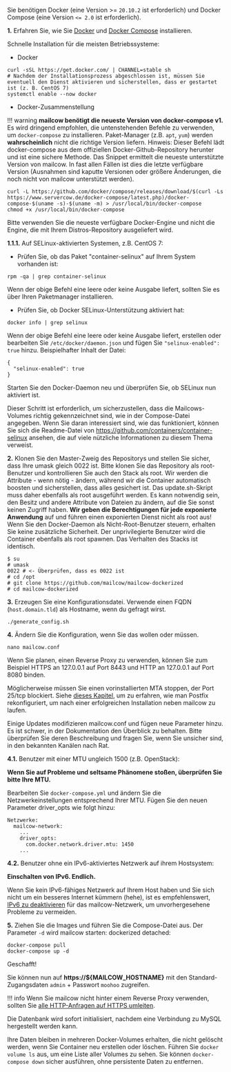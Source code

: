 Sie benötigen Docker (eine Version >= `20.10.2` ist erforderlich) und Docker Compose (eine Version `<= 2.0` ist erforderlich).

**1\.** Erfahren Sie, wie Sie [Docker](https://docs.docker.com/install/) und [Docker Compose](https://docs.docker.com/compose/install/) installieren.

Schnelle Installation für die meisten Betriebssysteme:

- Docker
```
curl -sSL https://get.docker.com/ | CHANNEL=stable sh
# Nachdem der Installationsprozess abgeschlossen ist, müssen Sie eventuell den Dienst aktivieren und sicherstellen, dass er gestartet ist (z. B. CentOS 7)
systemctl enable --now docker
```

- Docker-Zusammenstellung

!!! warning
    **mailcow benötigt die neueste Version von docker-compose v1.** Es wird dringend empfohlen, die untenstehenden Befehle zu verwenden, um `docker-compose` zu installieren. Paket-Manager (z.B. `apt`, `yum`) werden **wahrscheinlich** nicht die richtige Version liefern.
    Hinweis: Dieser Befehl lädt docker-compose aus dem offiziellen Docker-Github-Repository herunter und ist eine sichere Methode. Das Snippet ermittelt die neueste unterstützte Version von mailcow. In fast allen Fällen ist dies die letzte verfügbare Version (Ausnahmen sind kaputte Versionen oder größere Änderungen, die noch nicht von mailcow unterstützt werden).

```
curl -L https://github.com/docker/compose/releases/download/$(curl -Ls https://www.servercow.de/docker-compose/latest.php)/docker-compose-$(uname -s)-$(uname -m) > /usr/local/bin/docker-compose
chmod +x /usr/local/bin/docker-compose
```

Bitte verwenden Sie die neueste verfügbare Docker-Engine und nicht die Engine, die mit Ihrem Distros-Repository ausgeliefert wird.

**1.1.1.** Auf SELinux-aktivierten Systemen, z.B. CentOS 7:

- Prüfen Sie, ob das Paket "container-selinux" auf Ihrem System vorhanden ist:

```
rpm -qa | grep container-selinux
```

Wenn der obige Befehl eine leere oder keine Ausgabe liefert, sollten Sie es über Ihren Paketmanager installieren.

- Prüfen Sie, ob Docker SELinux-Unterstützung aktiviert hat:

```
docker info | grep selinux
```

Wenn der obige Befehl eine leere oder keine Ausgabe liefert, erstellen oder bearbeiten Sie `/etc/docker/daemon.json` und fügen Sie `"selinux-enabled": true` hinzu. Beispielhafter Inhalt der Datei:

```
{
  "selinux-enabled": true
}
```

Starten Sie den Docker-Daemon neu und überprüfen Sie, ob SELinux nun aktiviert ist.

Dieser Schritt ist erforderlich, um sicherzustellen, dass die Mailcows-Volumes richtig gekennzeichnet sind, wie in der Compose-Datei angegeben.
Wenn Sie daran interessiert sind, wie das funktioniert, können Sie sich die Readme-Datei von https://github.com/containers/container-selinux ansehen, die auf viele nützliche Informationen zu diesem Thema verweist.


**2\.** Klonen Sie den Master-Zweig des Repositorys und stellen Sie sicher, dass Ihre umask gleich 0022 ist. Bitte klonen Sie das Repository als root-Benutzer und kontrollieren Sie auch den Stack als root. Wir werden die Attribute - wenn nötig - ändern, während wir die Container automatisch boosten und sicherstellen, dass alles gesichert ist. Das update.sh-Skript muss daher ebenfalls als root ausgeführt werden. Es kann notwendig sein, den Besitz und andere Attribute von Dateien zu ändern, auf die Sie sonst keinen Zugriff haben. **Wir geben die Berechtigungen für jede exponierte Anwendung** auf und führen einen exponierten Dienst nicht als root aus! Wenn Sie den Docker-Daemon als Nicht-Root-Benutzer steuern, erhalten Sie keine zusätzliche Sicherheit. Der unprivilegierte Benutzer wird die Container ebenfalls als root spawnen. Das Verhalten des Stacks ist identisch.

```
$ su
# umask
0022 # <- Überprüfen, dass es 0022 ist
# cd /opt
# git clone https://github.com/mailcow/mailcow-dockerized
# cd mailcow-dockerized
```

**3\.** Erzeugen Sie eine Konfigurationsdatei. Verwende einen FQDN (`host.domain.tld`) als Hostname, wenn du gefragt wirst.
```
./generate_config.sh
```

**4\.** Ändern Sie die Konfiguration, wenn Sie das wollen oder müssen.
```
nano mailcow.conf
```
Wenn Sie planen, einen Reverse Proxy zu verwenden, können Sie zum Beispiel HTTPS an 127.0.0.1 auf Port 8443 und HTTP an 127.0.0.1 auf Port 8080 binden.

Möglicherweise müssen Sie einen vorinstallierten MTA stoppen, der Port 25/tcp blockiert. Siehe [dieses Kapitel](https://mailcow.github.io/mailcow-dockerized-docs/de/post_installation/firststeps-local_mta), um zu erfahren, wie man Postfix rekonfiguriert, um nach einer erfolgreichen Installation neben mailcow zu laufen.

Einige Updates modifizieren mailcow.conf und fügen neue Parameter hinzu. Es ist schwer, in der Dokumentation den Überblick zu behalten. Bitte überprüfen Sie deren Beschreibung und fragen Sie, wenn Sie unsicher sind, in den bekannten Kanälen nach Rat.

**4\.1\.** Benutzer mit einer MTU ungleich 1500 (z.B. OpenStack):

**Wenn Sie auf Probleme und seltsame Phänomene stoßen, überprüfen Sie bitte Ihre MTU.**

Bearbeiten Sie `docker-compose.yml` und ändern Sie die Netzwerkeinstellungen entsprechend Ihrer MTU.
Fügen Sie den neuen Parameter driver_opts wie folgt hinzu:
```
Netzwerke:
  mailcow-network:
    ...
    driver_opts:
      com.docker.network.driver.mtu: 1450
    ...
```

**4\.2\.** Benutzer ohne ein IPv6-aktiviertes Netzwerk auf ihrem Hostsystem:

**Einschalten von IPv6. Endlich.**

Wenn Sie kein IPv6-fähiges Netzwerk auf Ihrem Host haben und Sie sich nicht um ein besseres Internet kümmern (hehe), ist es empfehlenswert, [IPv6 zu deaktivieren](https://mailcow.github.io/mailcow-dockerized-docs/de/post_installation/firststeps-disable_ipv6) für das mailcow-Netzwerk, um unvorhergesehene Probleme zu vermeiden.


**5\.** Ziehen Sie die Images und führen Sie die Compose-Datei aus. Der Parameter `-d` wird mailcow starten: dockerized detached:
```
docker-compose pull
docker-compose up -d
```

Geschafft!

Sie können nun auf **https://${MAILCOW_HOSTNAME}** mit den Standard-Zugangsdaten `admin` + Passwort `moohoo` zugreifen.

!!! info
    Wenn Sie mailcow nicht hinter einem Reverse Proxy verwenden, sollten Sie [alle HTTP-Anfragen auf HTTPS umleiten](https://mailcow.github.io/mailcow-dockerized-docs/de/u_e/80_to_443).

Die Datenbank wird sofort initialisiert, nachdem eine Verbindung zu MySQL hergestellt werden kann.

Ihre Daten bleiben in mehreren Docker-Volumes erhalten, die nicht gelöscht werden, wenn Sie Container neu erstellen oder löschen. Führen Sie `docker volume ls` aus, um eine Liste aller Volumes zu sehen. Sie können `docker-compose down` sicher ausführen, ohne persistente Daten zu entfernen.
